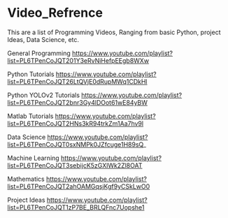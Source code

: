 # Video_Refrence
This are a list of Programming Videos, Ranging from basic Python, project Ideas, Data Science, etc.

General Programming
https://www.youtube.com/playlist?list=PL6TPenCoJQT201Y3eRvNiHefpEEgb8WXw

Python Tutorials
https://www.youtube.com/playlist?list=PL6TPenCoJQT26LtQVjE0dRupMWq1CDkHl

Python YOLOv2 Tutorials
https://www.youtube.com/playlist?list=PL6TPenCoJQT2bnr3Gy4lDOot61wE84yBW                      

Matlab Tutorials
https://www.youtube.com/playlist?list=PL6TPenCoJQT2HNs3kR94trkZm1Aa7hv9l

Data Science
https://www.youtube.com/playlist?list=PL6TPenCoJQT0sxNMPk0JZfcuge1H89sQ_

Machine Learning
https://www.youtube.com/playlist?list=PL6TPenCoJQT3sebijcK5zGXlWk2Zl8OAT

Mathematics
https://www.youtube.com/playlist?list=PL6TPenCoJQT2ahOAMGqsjKgf9yCSkLwO0

Project Ideas
https://www.youtube.com/playlist?list=PL6TPenCoJQT1zP7BE_BRLQFnc7Uopshe1
